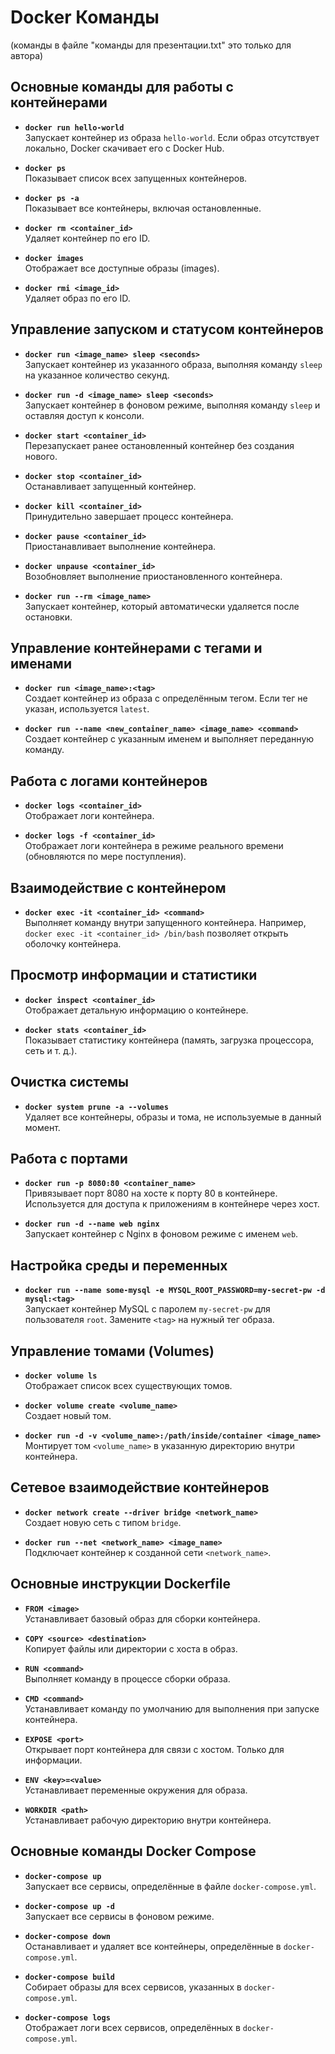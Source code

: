 # Docker Команды

(команды в файле "команды для презентации.txt" это только для автора)

## Основные команды для работы с контейнерами

- **`docker run hello-world`**  
  Запускает контейнер из образа `hello-world`. Если образ отсутствует локально, Docker скачивает его с Docker Hub.

- **`docker ps`**  
  Показывает список всех запущенных контейнеров.

- **`docker ps -a`**  
  Показывает все контейнеры, включая остановленные.

- **`docker rm <container_id>`**  
  Удаляет контейнер по его ID.

- **`docker images`**  
  Отображает все доступные образы (images).

- **`docker rmi <image_id>`**  
  Удаляет образ по его ID.

## Управление запуском и статусом контейнеров

- **`docker run <image_name> sleep <seconds>`**  
  Запускает контейнер из указанного образа, выполняя команду `sleep` на указанное количество секунд.

- **`docker run -d <image_name> sleep <seconds>`**  
  Запускает контейнер в фоновом режиме, выполняя команду `sleep` и оставляя доступ к консоли.

- **`docker start <container_id>`**  
  Перезапускает ранее остановленный контейнер без создания нового.

- **`docker stop <container_id>`**  
  Останавливает запущенный контейнер.

- **`docker kill <container_id>`**  
  Принудительно завершает процесс контейнера.

- **`docker pause <container_id>`**  
  Приостанавливает выполнение контейнера.

- **`docker unpause <container_id>`**  
  Возобновляет выполнение приостановленного контейнера.

- **`docker run --rm <image_name>`**  
  Запускает контейнер, который автоматически удаляется после остановки.

## Управление контейнерами с тегами и именами

- **`docker run <image_name>:<tag>`**  
  Создает контейнер из образа с определённым тегом. Если тег не указан, используется `latest`.

- **`docker run --name <new_container_name> <image_name> <command>`**  
  Создает контейнер с указанным именем и выполняет переданную команду.

## Работа с логами контейнеров

- **`docker logs <container_id>`**  
  Отображает логи контейнера.

- **`docker logs -f <container_id>`**  
  Отображает логи контейнера в режиме реального времени (обновляются по мере поступления).

## Взаимодействие с контейнером

- **`docker exec -it <container_id> <command>`**  
  Выполняет команду внутри запущенного контейнера. Например, `docker exec -it <container_id> /bin/bash` позволяет открыть оболочку контейнера.

## Просмотр информации и статистики

- **`docker inspect <container_id>`**  
  Отображает детальную информацию о контейнере.

- **`docker stats <container_id>`**  
  Показывает статистику контейнера (память, загрузка процессора, сеть и т. д.).

## Очистка системы

- **`docker system prune -a --volumes`**  
  Удаляет все контейнеры, образы и тома, не используемые в данный момент.

## Работа с портами

- **`docker run -p 8080:80 <container_name>`**  
  Привязывает порт 8080 на хосте к порту 80 в контейнере. Используется для доступа к приложениям в контейнере через хост.

- **`docker run -d --name web nginx`**  
  Запускает контейнер с Nginx в фоновом режиме с именем `web`.

## Настройка среды и переменных

- **`docker run --name some-mysql -e MYSQL_ROOT_PASSWORD=my-secret-pw -d mysql:<tag>`**  
  Запускает контейнер MySQL с паролем `my-secret-pw` для пользователя `root`. Замените `<tag>` на нужный тег образа.

## Управление томами (Volumes)

- **`docker volume ls`**  
  Отображает список всех существующих томов.

- **`docker volume create <volume_name>`**  
  Создает новый том.

- **`docker run -d -v <volume_name>:/path/inside/container <image_name>`**  
  Монтирует том `<volume_name>` в указанную директорию внутри контейнера.

## Сетевое взаимодействие контейнеров

- **`docker network create --driver bridge <network_name>`**  
  Создает новую сеть с типом `bridge`.

- **`docker run --net <network_name> <image_name>`**  
  Подключает контейнер к созданной сети `<network_name>`.

## Основные инструкции Dockerfile

- **`FROM <image>`**  
  Устанавливает базовый образ для сборки контейнера.

- **`COPY <source> <destination>`**  
  Копирует файлы или директории с хоста в образ.

- **`RUN <command>`**  
  Выполняет команду в процессе сборки образа.

- **`CMD <command>`**  
  Устанавливает команду по умолчанию для выполнения при запуске контейнера.

- **`EXPOSE <port>`**  
  Открывает порт контейнера для связи с хостом. Только для информации.

- **`ENV <key>=<value>`**  
  Устанавливает переменные окружения для образа.

- **`WORKDIR <path>`**  
  Устанавливает рабочую директорию внутри контейнера.

## Основные команды Docker Compose

- **`docker-compose up`**  
  Запускает все сервисы, определённые в файле `docker-compose.yml`.

- **`docker-compose up -d`**  
  Запускает все сервисы в фоновом режиме.

- **`docker-compose down`**  
  Останавливает и удаляет все контейнеры, определённые в `docker-compose.yml`.

- **`docker-compose build`**  
  Собирает образы для всех сервисов, указанных в `docker-compose.yml`.

- **`docker-compose logs`**  
  Отображает логи всех сервисов, определённых в `docker-compose.yml`.
